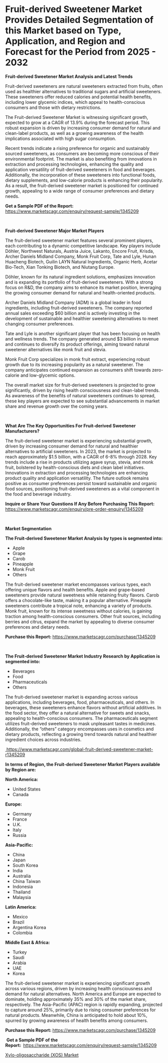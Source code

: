 <p><h1>Fruit-derived Sweetener Market Provides Detailed Segmentation of this Market based on Type, Application, and Region and Forecast for the Period from 2025 - 2032</h1></p><p><strong>Fruit-derived Sweetener Market Analysis and Latest Trends</strong></p>
<p><p>Fruit-derived sweeteners are natural sweeteners extracted from fruits, often used as healthier alternatives to traditional sugars and artificial sweeteners. These sweeteners offer reduced calories and potential health benefits, including lower glycemic indices, which appeal to health-conscious consumers and those with dietary restrictions. </p><p>The Fruit-derived Sweetener Market is witnessing significant growth, expected to grow at a CAGR of 13.9% during the forecast period. This robust expansion is driven by increasing consumer demand for natural and clean-label products, as well as a growing awareness of the health implications associated with high sugar consumption. </p><p>Recent trends indicate a rising preference for organic and sustainably sourced sweeteners, as consumers are becoming more conscious of their environmental footprint. The market is also benefiting from innovations in extraction and processing technologies, enhancing the quality and application versatility of fruit-derived sweeteners in food and beverages. Additionally, the incorporation of these sweeteners into functional foods, dietary supplements, and low-calorie products is enhancing their popularity. As a result, the fruit-derived sweetener market is positioned for continued growth, appealing to a wide range of consumer preferences and dietary needs.</p></p>
<p><strong>Get a Sample PDF of the Report:&nbsp;</strong> <a href="https://www.marketscagr.com/enquiry/request-sample/1345209?utm_campaign=1868&utm_medium=2&utm_source=Github&utm_content=ia&utm_term=15022025&utm_id=fruit-derived-sweetener">https://www.marketscagr.com/enquiry/request-sample/1345209</a></p>
<p>&nbsp;</p>
<p><strong>Fruit-derived Sweetener Major Market Players</strong></p>
<p><p>The fruit-derived sweetener market features several prominent players, each contributing to a dynamic competitive landscape. Key players include Döhler, Northwest Naturals, Austria Juice, Lakanto, Encore Fruit, Krisda, Archer Daniels Midland Company, Monk Fruit Corp, Tate and Lyle, Hunan Huacheng Biotech, Guilin LAYN Natural Ingredients, Organic Herb, Acetar Bio-Tech, Xian Tonking Biotech, and Niutang Europe.</p><p>Döhler, known for its natural ingredient solutions, emphasizes innovation and is expanding its portfolio of fruit-derived sweeteners. With a strong focus on R&D, the company aims to enhance its market position, leveraging the growing consumer demand for natural and health-oriented products.</p><p>Archer Daniels Midland Company (ADM) is a global leader in food ingredients, including fruit-derived sweeteners. The company reported annual sales exceeding $60 billion and is actively investing in the development of sustainable and healthier sweetening alternatives to meet changing consumer preferences.</p><p>Tate and Lyle is another significant player that has been focusing on health and wellness trends. The company generated around $3 billion in revenue and continues to diversify its product offerings, aiming toward natural sweetener alternatives like monk fruit and stevia.</p><p>Monk Fruit Corp specializes in monk fruit extract, experiencing robust growth due to its increasing popularity as a natural sweetener. The company anticipates continued expansion as consumers shift towards zero-calorie and low-glycemic options.</p><p>The overall market size for fruit-derived sweeteners is projected to grow significantly, driven by rising health consciousness and clean-label trends. As awareness of the benefits of natural sweeteners continues to spread, these key players are expected to see substantial advancements in market share and revenue growth over the coming years.</p></p>
<p>&nbsp;</p>
<p><strong>What Are The Key Opportunities For Fruit-derived Sweetener Manufacturers?</strong></p>
<p><p>The fruit-derived sweetener market is experiencing substantial growth, driven by increasing consumer demand for natural and healthier alternatives to artificial sweeteners. In 2023, the market is projected to reach approximately $1.5 billion, with a CAGR of 6-8% through 2028. Key trends include a rise in products utilizing agave syrup, stevia, and monk fruit, bolstered by health-conscious diets and clean label initiatives. Innovations in extraction and processing technologies are enhancing product quality and application versatility. The future outlook remains positive as consumer preferences persist toward sustainable and organic food sources, positioning fruit-derived sweeteners as a vital component in the food and beverage industry.</p></p>
<p><strong>Inquire or Share Your Questions If Any Before Purchasing This Report:</strong> <a href="https://www.marketscagr.com/enquiry/pre-order-enquiry/1345209?utm_campaign=1868&utm_medium=2&utm_source=Github&utm_content=ia&utm_term=15022025&utm_id=fruit-derived-sweetener">https://www.marketscagr.com/enquiry/pre-order-enquiry/1345209</a></p>
<p>&nbsp;</p>
<p><strong>Market Segmentation</strong></p>
<p><strong>The Fruit-derived Sweetener Market Analysis by types is segmented into:</strong></p>
<p><ul><li>Apple</li><li>Grape</li><li>Carob</li><li>Pineapple</li><li>Monk Fruit</li><li>Others</li></ul></p>
<p><p>The fruit-derived sweetener market encompasses various types, each offering unique flavors and health benefits. Apple and grape-based sweeteners provide natural sweetness while retaining fruity flavors. Carob offers a chocolate-like taste, making it a popular alternative. Pineapple sweeteners contribute a tropical note, enhancing a variety of products. Monk fruit, known for its intense sweetness without calories, is gaining traction among health-conscious consumers. Other fruit sources, including berries and citrus, expand the market by appealing to diverse consumer preferences and dietary needs.</p></p>
<p><strong>Purchase this Report:&nbsp;</strong><a href="https://www.marketscagr.com/purchase/1345209?utm_campaign=1868&utm_medium=2&utm_source=Github&utm_content=ia&utm_term=15022025&utm_id=fruit-derived-sweetener">https://www.marketscagr.com/purchase/1345209</a></p>
<p>&nbsp;</p>
<p><strong>The Fruit-derived Sweetener Market Industry Research by Application is segmented into:</strong></p>
<p><ul><li>Beverages</li><li>Food</li><li>Pharmaceuticals</li><li>Others</li></ul></p>
<p><p>The fruit-derived sweetener market is expanding across various applications, including beverages, food, pharmaceuticals, and others. In beverages, these sweeteners enhance flavors without artificial additives. In the food sector, they offer a natural alternative for sweets and snacks, appealing to health-conscious consumers. The pharmaceuticals segment utilizes fruit-derived sweeteners to mask unpleasant tastes in medicines. Additionally, the “others” category encompasses uses in cosmetics and dietary products, reflecting a growing trend towards natural and healthier ingredient choices across industries.</p></p>
<p><a href="https://www.marketscagr.com/global-fruit-derived-sweetener-market-r1345209?utm_campaign=1868&utm_medium=2&utm_source=Github&utm_content=ia&utm_term=15022025&utm_id=fruit-derived-sweetener">&nbsp;https://www.marketscagr.com/global-fruit-derived-sweetener-market-r1345209</a></p>
<p><strong>In terms of Region, the Fruit-derived Sweetener Market Players available by Region are:</strong></p>
<p>
    <p> <strong> North America: </strong>
        <ul>
            <li>United States</li>
            <li>Canada</li>
        </ul>
        </p> 
    <p> <strong> Europe: </strong>
        <ul>
            <li>Germany</li>
            <li>France</li>
            <li>U.K.</li>
            <li>Italy</li>
            <li>Russia</li>
        </ul>
        </p> 
    <p> <strong> Asia-Pacific: </strong>
        <ul>
            <li>China</li>
            <li>Japan</li>
            <li>South Korea</li>
            <li>India</li>
            <li>Australia</li>
            <li>China Taiwan</li>
            <li>Indonesia</li>
            <li>Thailand</li>
            <li>Malaysia</li>
        </ul>
        </p> 
    <p> <strong> Latin America: </strong>
        <ul>
            <li>Mexico</li>
            <li>Brazil</li>
            <li>Argentina Korea</li>
            <li>Colombia</li>
        </ul>
        </p> 
    <p> <strong> Middle East & Africa: </strong>
        <ul>
            <li>Turkey</li>
            <li>Saudi</li>
            <li>Arabia</li>
            <li>UAE</li>
            <li>Korea</li>
        </ul>
    </p>
    </p>
<p><p>The fruit-derived sweetener market is experiencing significant growth across various regions, driven by increasing health consciousness and demand for natural alternatives. North America and Europe are expected to dominate, holding approximately 35% and 30% of the market share, respectively. The Asia-Pacific (APAC) region is rapidly expanding, projected to capture around 25%, primarily due to rising consumer preferences for natural products. Meanwhile, China is anticipated to hold about 10%, spurred by growing awareness of health benefits among consumers.</p></p>
<p><strong>Purchase this Report: </strong><a href="https://www.marketscagr.com/purchase/1345209?utm_campaign=1868&utm_medium=2&utm_source=Github&utm_content=ia&utm_term=15022025&utm_id=fruit-derived-sweetener">https://www.marketscagr.com/purchase/1345209</a></p>
<p>&nbsp;<strong>Get a Sample PDF of the Report:&nbsp;&nbsp;</strong><a href="https://www.marketscagr.com/enquiry/request-sample/1345209?utm_campaign=1868&utm_medium=2&utm_source=Github&utm_content=ia&utm_term=15022025&utm_id=fruit-derived-sweetener">https://www.marketscagr.com/enquiry/request-sample/1345209</a></p>
<p><strong></strong></p>
<p><p><a href="https://github.com/Krish2023na/Market-Research-Report-List-7/blob/main/xylo-oligosaccharide-xos-market.md?utm_campaign=1868&utm_medium=2&utm_source=Github&utm_content=ia&utm_term=15022025&utm_id=fruit-derived-sweetener">Xylo-oligosaccharide (XOS) Market</a></p></p>